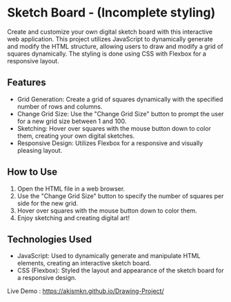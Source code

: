 # Sketch Board - (Incomplete styling)

Create and customize your own digital sketch board with this interactive web application. This project utilizes JavaScript to dynamically generate and modify the HTML structure, allowing users to draw and modify a grid of squares dynamically. The styling is done using CSS with Flexbox for a responsive layout.

## Features
- Grid Generation: Create a grid of squares dynamically with the specified number of rows and columns.
- Change Grid Size: Use the "Change Grid Size" button to prompt the user for a new grid size between 1 and 100.
- Sketching: Hover over squares with the mouse button down to color them, creating your own digital sketches.
- Responsive Design: Utilizes Flexbox for a responsive and visually pleasing layout.

## How to Use
1. Open the HTML file in a web browser.
2. Use the "Change Grid Size" button to specify the number of squares per side for the new grid.
3. Hover over squares with the mouse button down to color them.
4. Enjoy sketching and creating digital art!

## Technologies Used
- JavaScript: Used to dynamically generate and manipulate HTML elements, creating an interactive sketch board.
- CSS (Flexbox): Styled the layout and appearance of the sketch board for a responsive design.

Live Demo : https://akismkn.github.io/Drawing-Project/
